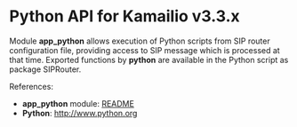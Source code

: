 # Python API for Kamailio v3.3.x

Module **app_python** allows execution of Python scripts from SIP router
configuration file, providing access to SIP message which is processed
at that time. Exported functions by **python** are available in the
Python script as package SIPRouter.

References:

- **app_python** module:
    [README](http://kamailio.org/docs/modules/3.3.x/modules/app_python.html)
- **Python**: <http://www.python.org>
